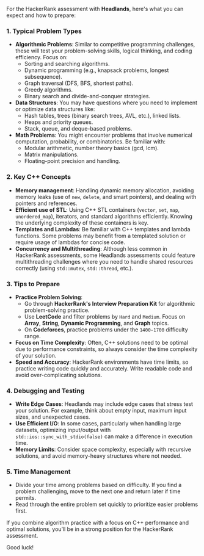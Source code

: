 For the HackerRank assessment with **Headlands**, here's what you can expect and how to prepare:

### 1. **Typical Problem Types**
   - **Algorithmic Problems**: Similar to competitive programming challenges, these will test your problem-solving skills, logical thinking, and coding efficiency. Focus on:
     - Sorting and searching algorithms.
     - Dynamic programming (e.g., knapsack problems, longest subsequence).
     - Graph traversal (DFS, BFS, shortest paths).
     - Greedy algorithms.
     - Binary search and divide-and-conquer strategies.
   - **Data Structures**: You may have questions where you need to implement or optimize data structures like:
     - Hash tables, trees (binary search trees, AVL, etc.), linked lists.
     - Heaps and priority queues.
     - Stack, queue, and deque-based problems.
   - **Math Problems**: You might encounter problems that involve numerical computation, probability, or combinatorics. Be familiar with:
     - Modular arithmetic, number theory basics (gcd, lcm).
     - Matrix manipulations.
     - Floating-point precision and handling.

### 2. **Key C++ Concepts**
   - **Memory management**: Handling dynamic memory allocation, avoiding memory leaks (use of `new`, `delete`, and smart pointers), and dealing with pointers and references.
   - **Efficient use of STL**: Using C++ STL containers (`vector`, `set`, `map`, `unordered_map`), iterators, and standard algorithms efficiently. Knowing the underlying complexity of these containers is key.
   - **Templates and Lambdas**: Be familiar with C++ templates and lambda functions. Some problems may benefit from a templated solution or require usage of lambdas for concise code.
   - **Concurrency and Multithreading**: Although less common in HackerRank assessments, some Headlands assessments could feature multithreading challenges where you need to handle shared resources correctly (using `std::mutex`, `std::thread`, etc.).

### 3. **Tips to Prepare**
   - **Practice Problem Solving**:
     - Go through **HackerRank's Interview Preparation Kit** for algorithmic problem-solving practice.
     - Use **LeetCode** and filter problems by `Hard` and `Medium`. Focus on **Array**, **String**, **Dynamic Programming**, and **Graph** topics.
     - On **Codeforces**, practice problems under the `1400-1700` difficulty range.
   - **Focus on Time Complexity**: Often, C++ solutions need to be optimal due to performance constraints, so always consider the time complexity of your solution.
   - **Speed and Accuracy**: HackerRank environments have time limits, so practice writing code quickly and accurately. Write readable code and avoid over-complicating solutions.

### 4. **Debugging and Testing**
   - **Write Edge Cases**: Headlands may include edge cases that stress test your solution. For example, think about empty input, maximum input sizes, and unexpected cases.
   - **Use Efficient I/O**: In some cases, particularly when handling large datasets, optimizing input/output with `std::ios::sync_with_stdio(false)` can make a difference in execution time.
   - **Memory Limits**: Consider space complexity, especially with recursive solutions, and avoid memory-heavy structures where not needed.

### 5. **Time Management**
   - Divide your time among problems based on difficulty. If you find a problem challenging, move to the next one and return later if time permits.
   - Read through the entire problem set quickly to prioritize easier problems first.

If you combine algorithm practice with a focus on C++ performance and optimal solutions, you’ll be in a strong position for the HackerRank assessment.

Good luck!
